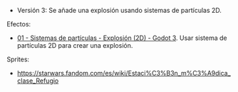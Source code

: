 

* Versión 3: Se añade una explosión usando sistemas de partículas 2D.

Efectos:
* [01 - Sistemas de partículas - Explosión (2D) - Godot 3](https://youtu.be/gkzWruANadI). 
Usar sistema de partículas 2D para crear una explosión.

Sprites:
* https://starwars.fandom.com/es/wiki/Estaci%C3%B3n_m%C3%A9dica_clase_Refugio
